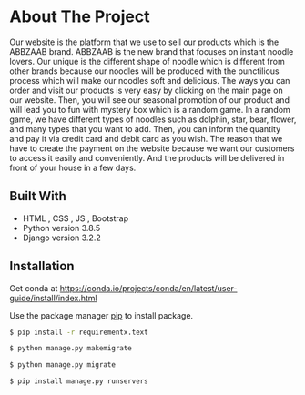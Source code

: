 # About The Project

  Our website is the platform that we use to sell our products which is the ABBZAAB brand. ABBZAAB is the new brand that focuses on instant noodle lovers. Our unique is the different shape of noodle which is different from other brands because our noodles will be produced with the punctilious process which will make our noodles soft and delicious. The ways you can order and visit our products is very easy by clicking on the main page on our website. Then, you will see our seasonal promotion of our product and will lead you to fun with mystery box which is a random game. In a random game, we have different types of noodles such as dolphin, star, bear, flower, and many types that you want to add. Then, you can inform the quantity and pay it via credit card and debit card as you wish. The reason that we have to create the payment on the website because we want our customers to access it easily and conveniently. And the products will be delivered in front of your house in a few days.

## Built With
* HTML , CSS , JS , Bootstrap
* Python version 3.8.5
* Django version 3.2.2


## Installation
Get conda at https://conda.io/projects/conda/en/latest/user-guide/install/index.html

Use the package manager [pip](https://pip.pypa.io/en/stable/) to install package.

```bash
$ pip install -r requirementx.text 
```

```bash
$ python manage.py makemigrate
```

```bash
$ python manage.py migrate
```

```bash
$ pip install manage.py runservers 
```

